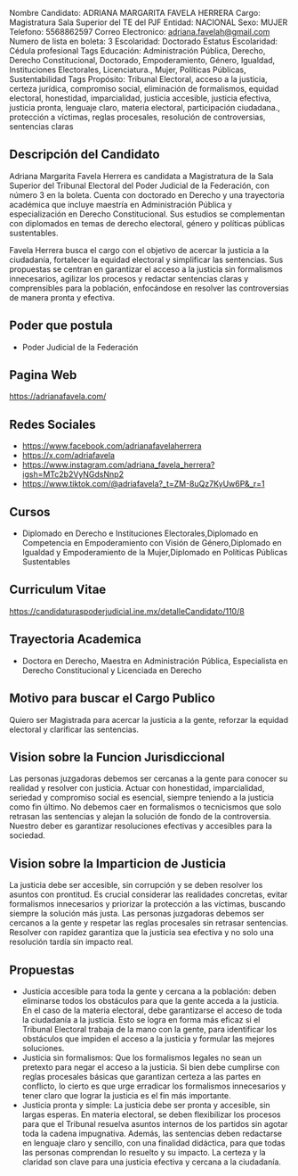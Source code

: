Nombre Candidato: ADRIANA MARGARITA FAVELA HERRERA
Cargo: Magistratura Sala Superior del TE del PJF
Entidad: NACIONAL
Sexo: MUJER
Telefono: 5568862597
Correo Electronico: adriana.favelah@gmail.com
Numero de lista en boleta: 3
Escolaridad: Doctorado
Estatus Escolaridad: Cédula profesional
Tags Educación: Administración Pública, Derecho, Derecho Constitucional, Doctorado, Empoderamiento, Género, Igualdad, Instituciones Electorales, Licenciatura., Mujer, Políticas Públicas, Sustentabilidad
Tags Propósito: Tribunal Electoral, acceso a la justicia, certeza jurídica, compromiso social, eliminación de formalismos, equidad electoral, honestidad, imparcialidad, justicia accesible, justicia efectiva, justicia pronta, lenguaje claro, materia electoral, participación ciudadana., protección a víctimas, reglas procesales, resolución de controversias, sentencias claras


## Descripción del Candidato 

Adriana Margarita Favela Herrera es candidata a Magistratura de la Sala Superior del Tribunal Electoral del Poder Judicial de la Federación, con número 3 en la boleta. Cuenta con doctorado en Derecho y una trayectoria académica que incluye maestría en Administración Pública y especialización en Derecho Constitucional. Sus estudios se complementan con diplomados en temas de derecho electoral, género y políticas públicas sustentables.

Favela Herrera busca el cargo con el objetivo de acercar la justicia a la ciudadanía, fortalecer la equidad electoral y simplificar las sentencias. Sus propuestas se centran en garantizar el acceso a la justicia sin formalismos innecesarios, agilizar los procesos y redactar sentencias claras y comprensibles para la población, enfocándose en resolver las controversias de manera pronta y efectiva.


## Poder que postula

- Poder Judicial de la Federación


## Pagina Web

https://adrianafavela.com/


## Redes Sociales

- https://www.facebook.com/adrianafavelaherrera
- https://x.com/adriafavela
- https://www.instagram.com/adriana_favela_herrera?igsh=MTc2b2VyNGdsNnp2
- https://www.tiktok.com/@adriafavela?_t=ZM-8uQz7KyUw6P&_r=1


## Cursos

- Diplomado en Derecho e Instituciones Electorales,Diplomado en Competencia en Empoderamiento con Visión de Género,Diplomado en Igualdad y Empoderamiento de la Mujer,Diplomado en Políticas Públicas Sustentables


## Curriculum Vitae

https://candidaturaspoderjudicial.ine.mx/detalleCandidato/110/8


## Trayectoria Academica

- Doctora en Derecho, Maestra en Administración Pública, Especialista en Derecho Constitucional y Licenciada en Derecho


## Motivo para buscar el Cargo Publico

Quiero ser Magistrada para acercar la justicia a la gente, reforzar la equidad electoral y clarificar las sentencias.


## Vision sobre la Funcion Jurisdiccional

Las personas juzgadoras debemos ser cercanas a la gente para conocer su realidad y resolver con justicia. Actuar con honestidad, imparcialidad, seriedad y compromiso social es esencial, siempre teniendo a la justicia como fin último. No debemos caer en formalismos o tecnicismos que solo retrasan las sentencias y alejan la solución de fondo de la controversia. Nuestro deber es garantizar resoluciones efectivas y accesibles para la sociedad.


## Vision sobre la Imparticion de Justicia

La justicia debe ser accesible, sin corrupción y se deben resolver los asuntos con prontitud. Es crucial considerar las realidades concretas, evitar formalismos innecesarios y priorizar la protección a las víctimas, buscando siempre la solución más justa. Las personas juzgadoras debemos ser cercanos a la gente y respetar las reglas procesales sin retrasar sentencias. Resolver con rapidez garantiza que la justicia sea efectiva y no solo una resolución tardía sin impacto real.


## Propuestas

- Justicia accesible para toda la gente y cercana a la población: deben eliminarse todos los obstáculos para que la gente acceda a la justicia. En el caso de la materia electoral, debe garantizarse el acceso de toda la ciudadanía a la justicia. Esto se logra en forma más eficaz si el Tribunal Electoral trabaja de la mano con la gente, para identificar los obstáculos que impiden el acceso a la justicia y formular las mejores soluciones.
- Justicia sin formalismos: Que los formalismos legales no sean un pretexto para negar el acceso a la justicia. Si bien debe cumplirse con reglas procesales básicas que garantizan certeza a las partes en conflicto, lo cierto es que urge erradicar los formalismos innecesarios y tener claro que lograr la justicia es el fin más importante.
- Justicia pronta y simple: La justicia debe ser pronta y accesible, sin largas esperas. En materia electoral, se deben flexibilizar los procesos para que el Tribunal resuelva asuntos internos de los partidos sin agotar toda la cadena impugnativa. Además, las sentencias deben redactarse en lenguaje claro y sencillo, con una finalidad didáctica, para que todas las personas comprendan lo resuelto y su impacto. La certeza y la claridad son clave para una justicia efectiva y cercana a la ciudadanía.

